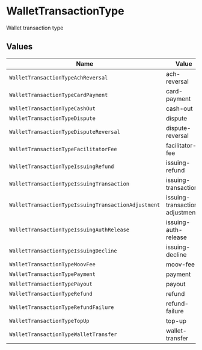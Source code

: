 # WalletTransactionType

Wallet transaction type


## Values

| Name                                                | Value                                               |
| --------------------------------------------------- | --------------------------------------------------- |
| `WalletTransactionTypeAchReversal`                  | ach-reversal                                        |
| `WalletTransactionTypeCardPayment`                  | card-payment                                        |
| `WalletTransactionTypeCashOut`                      | cash-out                                            |
| `WalletTransactionTypeDispute`                      | dispute                                             |
| `WalletTransactionTypeDisputeReversal`              | dispute-reversal                                    |
| `WalletTransactionTypeFacilitatorFee`               | facilitator-fee                                     |
| `WalletTransactionTypeIssuingRefund`                | issuing-refund                                      |
| `WalletTransactionTypeIssuingTransaction`           | issuing-transaction                                 |
| `WalletTransactionTypeIssuingTransactionAdjustment` | issuing-transaction-adjustment                      |
| `WalletTransactionTypeIssuingAuthRelease`           | issuing-auth-release                                |
| `WalletTransactionTypeIssuingDecline`               | issuing-decline                                     |
| `WalletTransactionTypeMoovFee`                      | moov-fee                                            |
| `WalletTransactionTypePayment`                      | payment                                             |
| `WalletTransactionTypePayout`                       | payout                                              |
| `WalletTransactionTypeRefund`                       | refund                                              |
| `WalletTransactionTypeRefundFailure`                | refund-failure                                      |
| `WalletTransactionTypeTopUp`                        | top-up                                              |
| `WalletTransactionTypeWalletTransfer`               | wallet-transfer                                     |
